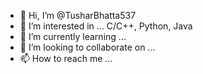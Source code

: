 - 👋 Hi, I’m @TusharBhatta537
- 👀 I’m interested in ... C/C++, Python, Java
- 🌱 I’m currently learning ...
- 💞️ I’m looking to collaborate on ...
- 📫 How to reach me ... 

<!---
TusharBhatta537/TusharBhatta537 is a ✨ special ✨ repository because its `README.md` (this file) appears on your GitHub profile.
You can click the Preview link to take a look at your changes.
--->
